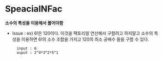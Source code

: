 # SpeacialNFac

**소수의 특성을 이용해서 풀어야함**

- Issue : 
	ex) 6!은 120이다. 이것을 팩토리얼 연산해서 구할려고 하지말고
		소수의 특성을 이용하면 6!의 소수 조합을 가지고 120의 최소 공배수 들을 구할 수 있다. 

		input : 6
		ouput : 2^4*3^2*5^1
